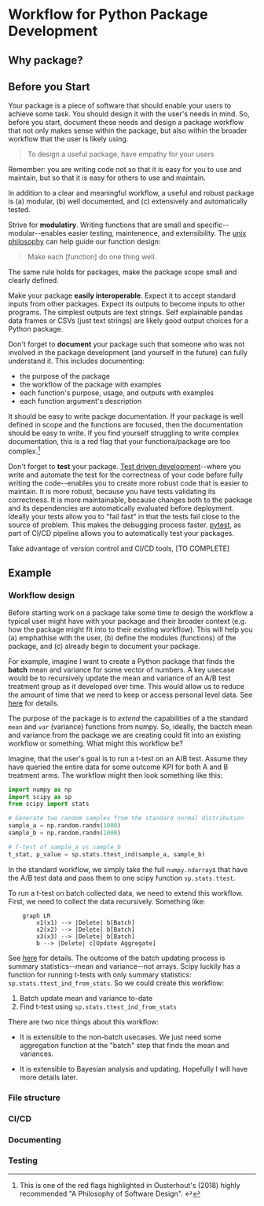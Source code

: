 # Workflow for Python Package Development

## Why package?



## Before you Start

Your package is a piece of software that should enable your users to achieve some task. You should design it with the user's needs in mind. So, before you start, document these needs and design a package workflow that not only makes sense within the package, but also within the broader workflow that the user is likely using. 

> To design a useful package, have empathy for your users

Remember: you are writing code not so that it is easy for you to use and maintain, but so that it is easy for others to use and maintain.

In addition to a clear and meaningful workflow, a useful and robust package is (a) modular, (b) well documented, and (c) extensively and automatically tested. 

Strive for **modulatiry**. Writing functions that are small and specific--modular--enables easier testing, maintenence, and extensibility. The [unix philosophy](https://en.wikipedia.org/wiki/Unix_philosophy) can help guide our function design: 

> Make each [function] do one thing well.

The same rule holds for packages, make the package scope small and clearly defined.

Make your package **easily interoperable**. Expect it to accept standard inputs from other packages. Expect its outputs to become inputs to other programs. The simplest outputs are text strings. Self explainable pandas data frames or CSVs (just text strings) are likely good output choices for a Python package.  

Don't forget to **document** your package such that someone who was not involved in the package development (and yourself in the future) can fully understand it. This includes documenting:

- the purpose of the package
- the workflow of the package with examples
- each function's purpose, usage, and outputs with examples
- each function argument's description

It should be easy to write packge documentation. If your package is well defined in scope and the functions are focused, then the documentation should be easy to write. If you find yourself struggling to write complex documentation, this is a red flag that your functions/package are too complex.[^doc-red-flag]

[^doc-red-flag]: This is one of the red flags highlighted in Ousterhout's (2018) highly recommended "A Philosophy of Software Design".  ↩

 Don't forget to **test** your package.  [Test driven development](https://en.wikipedia.org/wiki/Test-driven_development)--where you write and automate the test for the correctness of your code before fully writing the code--enables you to create more robust code that is easier to maintain. It is more robust, because you have tests validating its correctness. It is more maintainable, because changes both to the package and its dependencies are automatically evaluated before deployment. Ideally your tests allow you to "fail fast" in that the tests fail close to the source of problem. This makes the debugging process faster. [pytest](https://docs.pytest.org/en/6.2.x/), as part of CI/CD pipeline allows you to automatically test your packages.

Take advantage of version control and CI/CD tools, [TO COMPLETE]

## Example

### Workflow design

Before starting work on a package take some time to design the workflow a typical user might have with your package and their broader context (e.g. how the package might fit into to their existing workflow). This will help you (a) emphathise with the user, (b) define the modules (functions) of the package, and (c) already begin to document your package.

For example, imagine I want to create a Python package that finds the **batch** mean and variance for some vector of numbers. A key usecase would be to recursively update the mean and variance of an A/B test treatment group as it developed over time. This would allow us to reduce the amount of time that we need to keep or access personal level data. See [here](https://elegant-heyrovsky-54a43f.netlify.app/privacy-first-ds-mean-var.html) for details.

The purpose of the package is to *extend* the capabilities of a the standard `mean` and `var` (variance) functions from numpy. So, ideally, the bactch mean and variance from the package we are creating could fit into an existing workflow or something. What might this workflow be?

Imagine, that the user's goal is to run a t-test on an A/B test. Assume they have queried the entire data for some outcome KPI for both A and B treatment arms. The workflow might then look something like this:

```python
import numpy as np
import scipy as sp
from scipy import stats

# Generate two random samples from the standard normal distribution
sample_a = np.random.randn(1000)
sample_b = np.random.randn(1000)

# T-test of sample_a vs sample_b
t_stat, p_value = sp.stats.ttest_ind(sample_a, sample_b)
```

In the standard workflow, we simply take the full `numpy.ndarray`s that have the A/B test data and pass them to one scipy function `sp.stats.ttest`. 

To run a t-test on batch collected data, we need to extend this workflow. First, we need to collect the data recursively. Something like:

```mermaid
	graph LR
		x1(x1) --> |Delete| b[Batch]
		x2(x2) --> |Delete| b[Batch]
		x3(x3) --> |Delete| b[Batch]
		b --> |Delete| c[Update Aggregate]	
```

See [here](https://elegant-heyrovsky-54a43f.netlify.app/privacy-first-ds-mean-var.html) for details. The outcome of the batch updating process is summary statistics--mean and variance--not arrays. Scipy luckily has a function for running t-tests with only summary statistics: `sp.stats.ttest_ind_from_stats`. So we could create this workflow:

1. Batch update mean and variance to-date
2. Find t-test using `sp.stats.ttest_ind_from_stats`

There are two nice things about this workflow:

- It is extensible to the non-batch usecases. We just need some aggregation function at the "batch" step that finds the mean and variances.

- It is extensible to Bayesian analysis and updating. Hopefully I will have more details later.

### File structure



### CI/CD 



### Documenting



### Testing

 

